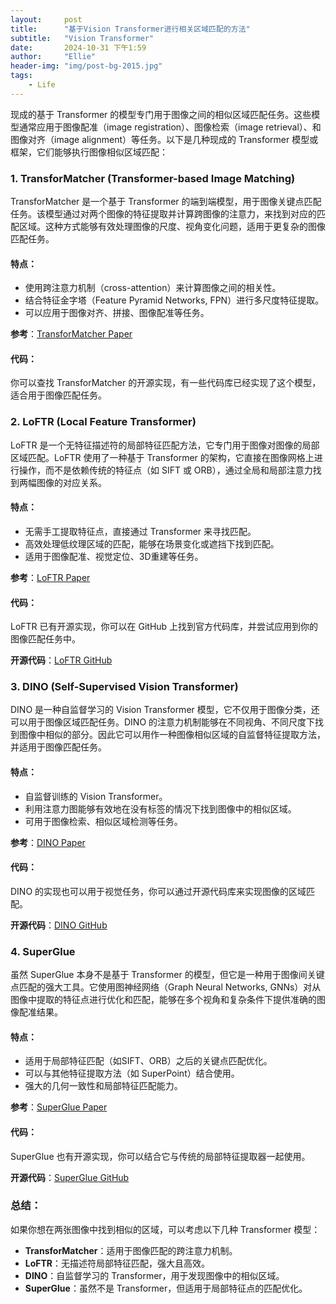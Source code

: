 ```yaml
---
layout:     post
title:      "基于Vision Transformer进行相关区域匹配的方法"
subtitle:   "Vision Transformer"
date:       2024-10-31 下午1:59
author:     "Ellie"
header-img: "img/post-bg-2015.jpg"
tags:
    - Life
---
```

现成的基于 Transformer 的模型专门用于图像之间的相似区域匹配任务。这些模型通常应用于图像配准（image registration）、图像检索（image retrieval）、和图像对齐（image alignment）等任务。以下是几种现成的 Transformer 模型或框架，它们能够执行图像相似区域匹配：

### 1. **TransforMatcher** (Transformer-based Image Matching)
TransforMatcher 是一个基于 Transformer 的端到端模型，用于图像关键点匹配任务。该模型通过对两个图像的特征提取并计算跨图像的注意力，来找到对应的匹配区域。这种方式能够有效处理图像的尺度、视角变化问题，适用于更复杂的图像匹配任务。

#### 特点：
- 使用跨注意力机制（cross-attention）来计算图像之间的相关性。
- 结合特征金字塔（Feature Pyramid Networks, FPN）进行多尺度特征提取。
- 可以应用于图像对齐、拼接、图像配准等任务。

**参考**：[TransforMatcher Paper](https://arxiv.org/abs/2101.09502)

#### 代码：
你可以查找 TransforMatcher 的开源实现，有一些代码库已经实现了这个模型，适合用于图像匹配任务。

### 2. **LoFTR (Local Feature Transformer)**
LoFTR 是一个无特征描述符的局部特征匹配方法，它专门用于图像对图像的局部区域匹配。LoFTR 使用了一种基于 Transformer 的架构，它直接在图像网格上进行操作，而不是依赖传统的特征点（如 SIFT 或 ORB），通过全局和局部注意力找到两幅图像的对应关系。

#### 特点：
- 无需手工提取特征点，直接通过 Transformer 来寻找匹配。
- 高效处理低纹理区域的匹配，能够在场景变化或遮挡下找到匹配。
- 适用于图像配准、视觉定位、3D重建等任务。

**参考**：[LoFTR Paper](https://arxiv.org/abs/2104.00680)

#### 代码：
LoFTR 已有开源实现，你可以在 GitHub 上找到官方代码库，并尝试应用到你的图像匹配任务中。

**开源代码**：[LoFTR GitHub](https://github.com/zju3dv/LoFTR)

### 3. **DINO (Self-Supervised Vision Transformer)**
DINO 是一种自监督学习的 Vision Transformer 模型，它不仅用于图像分类，还可以用于图像区域匹配任务。DINO 的注意力机制能够在不同视角、不同尺度下找到图像中相似的部分。因此它可以用作一种图像相似区域的自监督特征提取方法，并适用于图像匹配任务。

#### 特点：
- 自监督训练的 Vision Transformer。
- 利用注意力图能够有效地在没有标签的情况下找到图像中的相似区域。
- 可用于图像检索、相似区域检测等任务。

**参考**：[DINO Paper](https://arxiv.org/abs/2104.14294)

#### 代码：
DINO 的实现也可以用于视觉任务，你可以通过开源代码库来实现图像的区域匹配。

**开源代码**：[DINO GitHub](https://github.com/facebookresearch/dino)

### 4. **SuperGlue**
虽然 SuperGlue 本身不是基于 Transformer 的模型，但它是一种用于图像间关键点匹配的强大工具。它使用图神经网络（Graph Neural Networks, GNNs）对从图像中提取的特征点进行优化和匹配，能够在多个视角和复杂条件下提供准确的图像配准结果。

#### 特点：
- 适用于局部特征匹配（如SIFT、ORB）之后的关键点匹配优化。
- 可以与其他特征提取方法（如 SuperPoint）结合使用。
- 强大的几何一致性和局部特征匹配能力。

**参考**：[SuperGlue Paper](https://arxiv.org/abs/1911.11763)

#### 代码：
SuperGlue 也有开源实现，你可以结合它与传统的局部特征提取器一起使用。

**开源代码**：[SuperGlue GitHub](https://github.com/magicleap/SuperGluePretrainedNetwork)

### 总结：
如果你想在两张图像中找到相似的区域，可以考虑以下几种 Transformer 模型：
- **TransforMatcher**：适用于图像匹配的跨注意力机制。
- **LoFTR**：无描述符局部特征匹配，强大且高效。
- **DINO**：自监督学习的 Transformer，用于发现图像中的相似区域。
- **SuperGlue**：虽然不是 Transformer，但适用于局部特征点的匹配优化。
